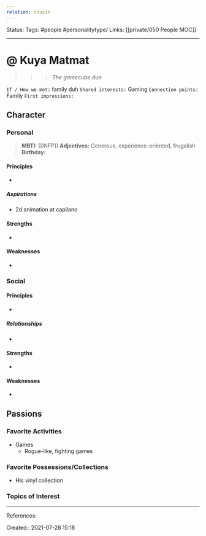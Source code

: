 ```yaml
---
relation: cousin
---
```

Status:
Tags:  #people #personalitytype/
Links: [[private/050 People MOC]]
___
# @ Kuya Matmat
> > > *The gamecube duo*

`If / How we met:` family duh
`Shared interests:` Gaming
`Connection points:` Family
`First impressions:`
## Character
### Personal
> **MBTI:** [[INFP]]
> **Adjectives:** Generous, experience-oriented, frugalish
> **Birthday:** 
#### Principles
- 
##### Aspirations
- 2d animation at capilano
#### Strengths
- 
#### Weaknesses
- 
### Social
#### Principles
- 
##### Relationships
- 
#### Strengths
- 
#### Weaknesses
- 
## Passions
### Favorite Activities
- Games
	- Rogue-like, fighting games
### Favorite Possessions/Collections
- His vinyl collection
### Topics of Interest
___
References:

Created:: 2021-07-28 15:18
